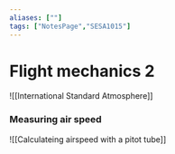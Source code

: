 ```yaml
---
aliases: [""]
tags: ["NotesPage","SESA1015"]
---
```


# Flight mechanics 2
![[International Standard Atmosphere]]

### Measuring air speed
![[Calculateing airspeed with a pitot tube]]